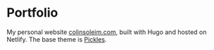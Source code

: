 # Portfolio

My personal website [colinsoleim.com](https://colinsoleim.com), built with Hugo and hosted on Netlify. The base theme is [Pickles](https://github.com/mismith0227/hugo_theme_pickles).
